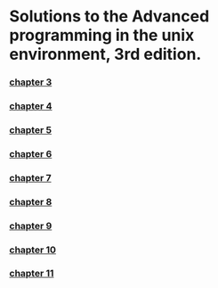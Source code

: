 # Solutions to the Advanced programming in the unix environment, 3rd edition.  
### [chapter 3](https://github.com/maitreyak/APUE_Book_Solutions/blob/master/chapter3.md)
### [chapter 4](https://github.com/maitreyak/APUE_Book_Solutions/blob/master/chapter4.md)
### [chapter 5](https://github.com/maitreyak/APUE_Book_Solutions/blob/master/chapter5.md)
### [chapter 6](https://github.com/maitreyak/APUE_Book_Solutions/blob/master/chapter6.md)
### [chapter 7](https://github.com/maitreyak/APUE_Book_Solutions/blob/master/chapter7.md)
### [chapter 8](https://github.com/maitreyak/APUE_Book_Solutions/blob/master/chapter8.md)
### [chapter 9](https://github.com/maitreyak/APUE_Book_Solutions/blob/master/chapter9.md)
### [chapter 10](https://github.com/maitreyak/APUE_Book_Solutions/blob/master/chapter10.md)
### [chapter 11](https://github.com/maitreyak/APUE_Book_Solutions/blob/master/chapter11.md)
